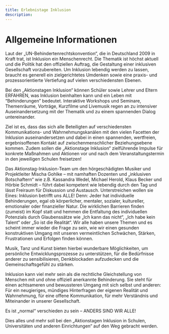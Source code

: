 ```yaml
---
title: Erlebnistage Inklusion
description: 
---
```



# Allgemeine Informationen

Laut der „UN-Behindertenrechtskonvention“, die in Deutschland  2009 in Kraft trat, ist Inklusion ein Menschenrecht. Die Thematik ist  höchst aktuell und die Politik hat den offiziellen Auftrag, die  Gestaltung einer inklusiven Gesellschaft vorzubereiten. Um Inklusion  lebendig werden zu lassen, braucht es generell ein zielgerichtetes  Umdenken sowie eine praxis- und prozessorientierte Vertiefung auf  vielen verschiedensten Ebenen.

Bei den „Aktionstagen Inklusion“ können Schüler sowie Lehrer und  Eltern ERFAHREN, was Inklusion beinhalten kann und ein Leben mit  “Behinderungen” bedeutet. Interaktive Workshops und Seminare,  Themenräume, Vorträge, Kurzfilme und Livemusik regen an zu intensiver  Auseinandersetzung mit der Thematik und zu einem spannenden Dialog  untereinander.

Ziel ist es, dass das sich alle Beteiligten auf verschiedensten  Kommunikations- und Wahrnehmungskanälen mit den vielen Facetten der  Inklusion auseinandersetzen und dabei in einen spannenden, wertfreien,  ergebnisoffenen Kontakt auf zwischenmenschlicher Beziehungsebene kommen. Zudem sollen die „Aktionstage Inklusion“ zielführende Impulse für  konkrete Maßnahmen und Aktionen vor und nach dem Veranstaltungstermin in den jeweiligen Schulen freisetzen!

Das Aktionstag-Inklusion-Team um den hörgeschädigten Musiker und  Projektleiter Mischa Gohlke – mit namhaften Dozenten und „inklusiven  Botschaftern“ wie z.B. Kassandra Wedel, Michael Herold, Klaus Becker und Hörbie Schmidt – führt dabei kompetent wie lebendig durch den Tag und  lässt Freiraum für Diskussion und Austausch. Unterstreichen wollen sie  Eines: Inklusion betrifft uns ALLE! Denn: Jeder hat individuelle  Behinderungen, egal ob körperlicher, mentaler, sozialer, kultureller,  emotionaler oder finanzieller Natur. Die wirklichen Barrieren finden  (zumeist) im Kopf statt und hemmen die Entfaltung des individuellen  Potenzials durch Glaubenssätze wie „Ich kann das nicht“, „Ich habe kein  Talent“ oder „So ist die Realität“. Wir alle haben unsere Themen und es  scheint immer wieder die Frage zu sein, wie wir einen gesunden  konstruktiven Umgang mit unseren vermeintlichen Schwächen, Stärken,  Frustrationen und Erfolgen finden können.

Musik, Tanz und Kunst bieten hierbei wunderbare Möglichkeiten, um  persönliche Entwicklungsprozesse zu unterstützen, für die Bedürfnisse  anderer zu sensibilisieren, Denkblockaden aufzudecken und die  Gemeinschaftsgefühl zu stärken.

Inklusion kann viel mehr sein als die rechtliche Gleichstellung von  Menschen mit und ohne offiziell anerkannte Behinderung. Sie steht für  einen achtsameren und bewussteren Umgang mit sich selbst und anderen:  Für ein neugieriges, mündiges Hinterfragen der eigenen Realität und  Wahrnehmung, für eine offene Kommunikation, für mehr Verständnis und  Miteinander in unserer Gesellschaft.

Es ist „normal“ verschieden zu sein – ANDERS SIND WIR ALLE!

Dies alles und mehr soll bei den „Aktionstagen Inklusion in Schulen,  Universitäten und anderen Einrichtungen“ auf den Weg gebracht werden.
